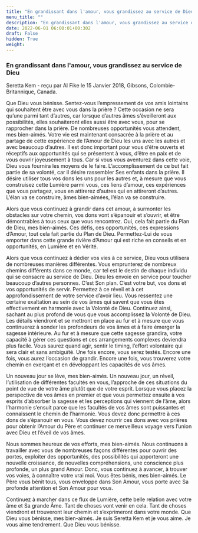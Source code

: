 ```yaml
---
title: "En grandissant dans l'amour, vous grandissez au service de Dieu"
menu_title: ""
description: "En grandissant dans l'amour, vous grandissez au service de Dieu"
date: 2022-06-01 06:00:01+00:302
draft: False
hidden: True
weight:
---
```

### En grandissant dans l'amour, vous grandissez au service de Dieu

Seretta Kem - reçu par Al Fike le 15 Janvier 2018, Gibsons, Colombie-Britannique, Canada.

Que Dieu vous bénisse. Sentez-vous l’empressement de vos amis lointains qui souhaitent être avec vous dans la prière ? Cette occasion ne sera qu’une parmi tant d’autres, car lorsque d’autres âmes s’éveilleront aux possibilités, elles souhaiteront elles aussi être avec vous, pour se rapprocher dans la prière. De nombreuses opportunités vous attendent, mes bien-aimés. Votre vie est maintenant consacrée à la prière et au partage de cette expérience de l’Amour de Dieu les uns avec les autres et avec beaucoup d’autres. Il est donc important pour vous d’être ouverts et réceptifs aux opportunités qui se présentent à vous, d’être en paix et de vous ouvrir joyeusement à tous. Car si vous vous aventurez dans cette voie, Dieu vous fournira les moyens de le faire. L’accomplissement de ce but fait partie de sa volonté, car il désire rassembler Ses enfants dans la prière. Il désire utiliser tous vos dons les uns pour les autres et, à mesure que vous construisez cette Lumière parmi vous, ces liens d’amour, ces expériences que vous partagez, vous en attirerez d’autres qui en attireront d’autres. L’élan va se construire, âmes bien-aimées, l’élan va se construire.

Alors que vous continuez à grandir dans cet amour, à surmonter les obstacles sur votre chemin, vos dons vont s’épanouir et s’ouvrir, et être démontrables à tous ceux que vous rencontrez. Oui, cela fait partie du Plan de Dieu, mes bien-aimés. Ces défis, ces opportunités, ces expressions d’Amour, tout cela fait partie du Plan de Dieu. Permettez-Lui de vous emporter dans cette grande rivière d’Amour qui est riche en conseils et en opportunités, en Lumière et en Vérité.

Alors que vous continuez à dédier vos vies à ce service, Dieu vous utilisera de nombreuses manières différentes. Vous emprunterez de nombreux chemins différents dans ce monde, car tel est le destin de chaque individu qui se consacre au service de Dieu. Dieu les envoie en service pour toucher beaucoup d’autres personnes. C’est Son plan. C’est votre but, vos dons et vos opportunités de servir. Permettez à ce réveil et à cet approfondissement de votre service d’avoir lieu. Vous ressentez une certaine exaltation au sein de vos âmes qui savent que vous êtes effectivement en harmonie avec la Volonté de Dieu. Continuez ainsi, sachant au plus profond de vous que vous accomplissez la Volonté de Dieu. Les détails viendront et se mettront en place au fur et à mesure que vous continuerez à sonder les profondeurs de vos âmes et à faire émerger la sagesse intérieure. Au fur et à mesure que cette sagesse grandira, votre capacité à gérer ces questions et ces arrangements complexes deviendra plus facile. Vous saurez quand agir, sentir le timing, l’effort volontaire qui sera clair et sans ambiguïté. Une fois encore, vous serez testés. Encore une fois, vous aurez l’occasion de grandir. Encore une fois, vous trouverez votre chemin en exerçant et en développant les capacités de vos âmes.

Un nouveau jour se lève, mes bien-aimés. Un nouveau jour, un réveil, l’utilisation de différentes facultés en vous, l’approche de ces situations du point de vue de votre âme plutôt que de votre esprit. Lorsque vous placez la perspective de vos âmes en premier et que vous permettez ensuite à vos esprits d’absorber la sagesse et les perceptions qui viennent de l’âme, alors l’harmonie s’ensuit parce que les facultés de vos âmes sont puissantes et connaissent le chemin de l’harmonie. Vous devez donc permettre à ces dons de s’épanouir en vous. Vous devez nourrir ces dons avec vos prières pour obtenir l’Amour du Père et continuer ce merveilleux voyage vers l’union avec Dieu et l’éveil de vos âmes.

Nous sommes heureux de vos efforts, mes bien-aimés. Nous continuons à travailler avec vous de nombreuses façons différentes pour ouvrir des portes, exploiter des opportunités, des possibilités qui apporteront une nouvelle croissance, de nouvelles compréhensions, une conscience plus profonde, un plus grand Amour. Donc, vous continuez à avancer, à trouver vos voies, à connaître votre vrai moi. Vous êtes bénis, mes bien-aimés. Le Père vous bénit tous, vous enveloppe dans Son Amour, vous porte avec Sa profonde attention et Son Amour pour vous.

Continuez à marcher dans ce flux de Lumière, cette belle relation avec votre âme et Sa grande Âme. Tant de choses vont venir en cela. Tant de choses viendront et trouveront leur chemin et s’exprimeront dans votre monde. Que Dieu vous bénisse, mes bien-aimés. Je suis Seretta Kem et je vous aime. Je vous aime tendrement. Que Dieu vous bénisse.
